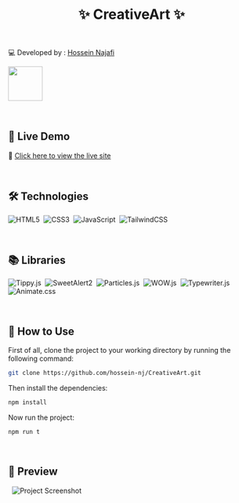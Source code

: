 <h1 align="center">✨ CreativeArt ✨</h1>&nbsp;

  💻 Developed by : [Hossein Najafi](https://github.com/hossein-nj)&nbsp;
  
  <img src="https://visitor-badge.laobi.icu/badge?page_id=hossein-nj.CreativeArt" width="70" />

&nbsp;
<h2>🚀 Live Demo</h2>

🔗 <a href="https://creative-cv8rolbf1-hossein-njs-projects.vercel.app" target="_blank">Click here to view the live site</a>

&nbsp;
<h2>🛠️ Technologies</h2>

![HTML5](https://img.shields.io/badge/HTML5-E34F26?style=for-the-badge&logo=html5&logoColor=white)&nbsp;
![CSS3](https://img.shields.io/badge/CSS3-1572B6?style=for-the-badge&logo=css3&logoColor=white)&nbsp;
![JavaScript](https://img.shields.io/badge/JavaScript-F7DF1E?style=for-the-badge&logo=javascript&logoColor=black)&nbsp;
![TailwindCSS](https://img.shields.io/badge/TailwindCSS-06B6D4?style=for-the-badge&logo=tailwindcss&logoColor=white)&nbsp;

&nbsp;
<h2>📚 Libraries</h2>

![Tippy.js](https://img.shields.io/badge/Tippy.js-3E8ED0?style=for-the-badge)&nbsp;
![SweetAlert2](https://img.shields.io/badge/SweetAlert2-FF5A5F?style=for-the-badge)&nbsp;
![Particles.js](https://img.shields.io/badge/Particles.js-8C52FF?style=for-the-badge)&nbsp;
![WOW.js](https://img.shields.io/badge/WOW.js-FF9F1C?style=for-the-badge)&nbsp;
![Typewriter.js](https://img.shields.io/badge/Typewriter.js-00C49A?style=for-the-badge)&nbsp;
![Animate.css](https://img.shields.io/badge/Animate.css-FF69B4?style=for-the-badge)

&nbsp;
<h2>🔧 How to Use</h2>

First of all, clone the project to your working directory by running the following command:

```bash
git clone https://github.com/hossein-nj/CreativeArt.git
```

Then install the dependencies:

```bash
npm install
```

Now run the project: 

```bash
npm run t
```

&nbsp;
<h2>📸 Preview</h2>

&nbsp;
![Project Screenshot](https://github.com/hossein-nj/CreativeArt/blob/main/screencapture-creative-cv8rolbf1-hossein-njs-projects-vercel-app-2025-05-08-00_28_34.png?raw=true)
